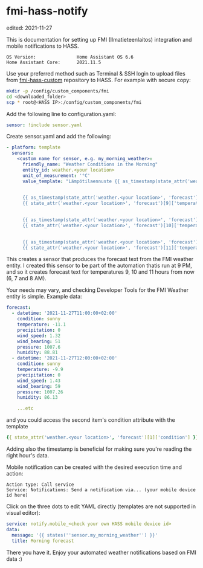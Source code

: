 # fmi-hass-notify
edited: 2021-11-27

This is documentation for setting up FMI (Ilmatieteenlaitos) integration and mobile notifications to HASS.

    OS Version:               Home Assistant OS 6.6
    Home Assistant Core:      2021.11.5

Use your preferred method such as Terminal & SSH login to upload files from [fmi-hass-custom](https://github.com/anand-p-r/fmi-hass-custom|) repository to HASS. For example with secure copy:

```bash
mkdir -p /config/custom_components/fmi
cd <downloaded_folder>
scp * root@<HASS IP>:/config/custom_components/fmi
```

Add the following line to configuration.yaml:

```yaml
sensor: !include sensor.yaml
```

Create sensor.yaml and add the following:

```yaml
- platform: template
  sensors:
    <custom name for sensor, e.g. my_morning_weather>:
      friendly_name: "Weather Conditions in the Morning"
      entity_id: weather.<your location>
      unit_of_measurement: '°C'
      value_template: "Lämpötilaennuste {{ as_timestamp(state_attr('weather.<your location>', 'forecast')[9]['datetime']) | timestamp_custom('%d.%m.%y') }}:
  

      {{ as_timestamp(state_attr('weather.<your location>', 'forecast')[9]['datetime']) | timestamp_custom('klo %H:%M') }}:
      {{ state_attr('weather.<your location>', 'forecast')[9]['temperature']}} °C
  

      {{ as_timestamp(state_attr('weather.<your location>', 'forecast')[10]['datetime']) | timestamp_custom('klo %H:%M') }}:
      {{ state_attr('weather.<your location>', 'forecast')[10]['temperature']}} °C
  

      {{ as_timestamp(state_attr('weather.<your location>', 'forecast')[11]['datetime']) | timestamp_custom('klo %H:%M') }}:
      {{ state_attr('weather.<your location>', 'forecast')[11]['temperature']}} °C"
```

This creates a sensor that produces the forecast text from the FMI weather entity. I created this sensor to be part of the automation thatis run at 9 PM, and so it creates forecast text for temperatures 9, 10 and 11 hours from now (6, 7 and 8 AM).

Your needs may vary, and checking Developer Tools for the FMI Weather entity is simple. Example data:

```yaml
forecast:
  - datetime: '2021-11-27T11:00:00+02:00'
    condition: sunny
    temperature: -11.1
    precipitation: 0
    wind_speed: 1.32
    wind_bearing: 51
    pressure: 1007.6
    humidity: 88.81
  - datetime: '2021-11-27T12:00:00+02:00'
    condition: sunny
    temperature: -9.9
    precipitation: 0
    wind_speed: 1.43
    wind_bearing: 59
    pressure: 1007.26
    humidity: 86.13

    ...etc
```

and you could access the second item's condition attribute with the template

```yaml
{{ state_attr('weather.<your location>', 'forecast')[1]['condition'] }}
```

Adding also the timestamp is beneficial for making sure you're reading the right hour's data.

Mobile notification can be created with the desired execution time and action: 

    Action type: Call service
    Service: Notifications: Send a notification via... (your mobile device id here)

Click on the three dots to edit YAML directly (templates are not supported in visual editor):

```yaml
service: notify.mobile_<check your own HASS mobile device id>
data:
  message: '{{ states(''sensor.my_morning_weather'') }}'
  title: Morning forecast
```

There you have it. Enjoy your automated weather notifications based on FMI data :)